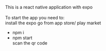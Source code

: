 This is a react native application with expo<br /><br />
To start the app you need to:<br />
install the expo go from app store/ play market<br />
- npm i<br />
- npm start<br />
scan the qr code
